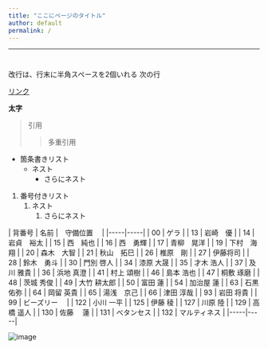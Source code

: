 ```yaml
---
title: "ここにページのタイトル"
author: default
permalink: /
---
```







---



# 

改行は、行末に半角スペースを2個いれる
次の行

[リンク](https://www.google.co.jp/)

**太字**

> 引用
>> 多重引用


- 箇条書きリスト
  - ネスト
    - さらにネスト


1. 番号付きリスト
   1. ネスト
      1. さらにネスト


| 背番号  | 名前  |　守備位置　 | 
|-----|-----|
| 00 | ゲラ |
| 13 | 岩崎　優  |
| 14 | 岩貞　裕太 |
| 15 | 西　純也 | 
| 16 | 西　勇輝 |
| 17 | 青柳　晃洋 |
| 19 | 下村　海翔 |
| 20 | 森木　大智 |
| 21 | 秋山　拓巳 | 
| 26 | 椎原　剛 |
| 27 | 伊藤将司 |
| 28 | 鈴木　勇斗 |
| 30 | 門別 啓人 |
| 34 | 漆原 大晟 |
| 35 | 才木 浩人 |
| 37 | 及川 雅貴 |
| 36 | 浜地 真澄 |
| 41 | 村上 頌樹 | 
| 46 | 島本 浩也 |
| 47 | 桐敷 琢磨 |
| 48 | 茨城 秀俊 |
| 49 | 大竹 耕太郎 |
| 50 | 富田 蓮 |
| 54 | 加治屋 蓮 |
| 63 | 石黒 佑弥 |
| 64 | 岡留 英貴 |
| 65 | 湯浅　京己 |
| 66 | 津田 淳哉 | 
| 93 | 岩田 将貴 |
| 99 | ビーズリー　 | 
| 122 | 小川 一平 |
| 125 | 伊藤 稜 |
| 127 | 川原 陸 |
| 129 | 高橋 遥人 |
| 130 | 佐藤　 蓮 |
| 131 | べタンセス |
| 132 | マルティネス |
|-----|-----|

![image](/GHPages_WebSite/assets/images/logo-150.png)
